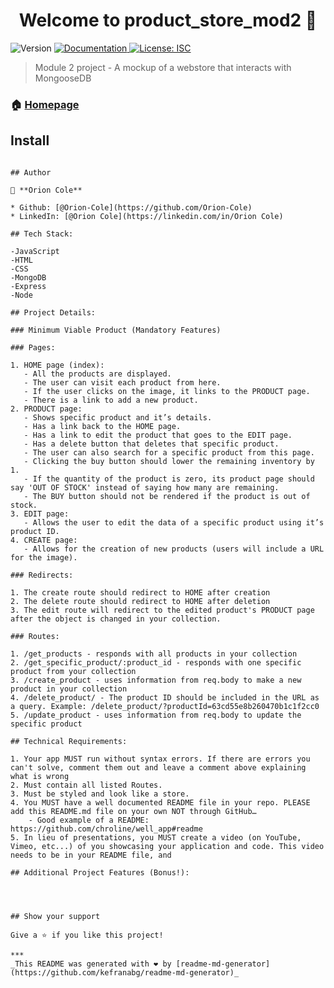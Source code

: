 <h1 align="center">Welcome to product_store_mod2 👋</h1>
<p>
  <img alt="Version" src="https://img.shields.io/badge/version-1.0.0-blue.svg?cacheSeconds=2592000" />
  <a href="https://github.com/Orion-Cole/Product-Store-MOD-2-PROJECT-/blob/master/README.md" target="_blank">
    <img alt="Documentation" src="https://img.shields.io/badge/documentation-yes-brightgreen.svg" />
  </a>
  <a href="#" target="_blank">
    <img alt="License: ISC" src="https://img.shields.io/badge/License-ISC-yellow.svg" />
  </a>
</p>

> Module 2 project - A mockup of a webstore that interacts with MongooseDB

### 🏠 [Homepage](https://github.com/Orion-Cole/Product-Store-MOD-2-PROJECT-)

## Install

<!-- ```sh
npm install
```

## Usage

```sh
npm run start
```

## Run tests

```sh
npm run test -->
```

## Author

👤 **Orion Cole**

* Github: [@Orion-Cole](https://github.com/Orion-Cole)
* LinkedIn: [@Orion Cole](https://linkedin.com/in/Orion Cole)

## Tech Stack:

-JavaScript
-HTML
-CSS
-MongoDB
-Express
-Node

## Project Details:

### Minimum Viable Product (Mandatory Features)

### Pages:

1. HOME page (index):
   - All the products are displayed.
   - The user can visit each product from here.
   - If the user clicks on the image, it links to the PRODUCT page.
   - There is a link to add a new product.
2. PRODUCT page:
   - Shows specific product and it’s details.
   - Has a link back to the HOME page.
   - Has a link to edit the product that goes to the EDIT page.
   - Has a delete button that deletes that specific product.
   - The user can also search for a specific product from this page.
   - Clicking the buy button should lower the remaining inventory by 1.
   - If the quantity of the product is zero, its product page should say 'OUT OF STOCK' instead of saying how many are remaining.
   - The BUY button should not be rendered if the product is out of stock.
3. EDIT page:
   - Allows the user to edit the data of a specific product using it’s product ID.
4. CREATE page:
   - Allows for the creation of new products (users will include a URL for the image).

### Redirects:

1. The create route should redirect to HOME after creation
2. The delete route should redirect to HOME after deletion
3. The edit route will redirect to the edited product's PRODUCT page after the object is changed in your collection.

### Routes:

1. /get_products - responds with all products in your collection
2. /get_specific_product/:product_id - responds with one specific product from your collection
3. /create_product - uses information from req.body to make a new product in your collection
4. /delete_product/ - The product ID should be included in the URL as a query. Example: /delete_product/?productId=63cd55e8b260470b1c1f2cc0
5. /update_product - uses information from req.body to update the specific product

## Technical Requirements:

1. Your app MUST run without syntax errors. If there are errors you can't solve, comment them out and leave a comment above explaining what is wrong
2. Must contain all listed Routes.
3. Must be styled and look like a store.
4. You MUST have a well documented README file in your repo. PLEASE add this README.md file on your own NOT through GitHub…
    - Good example of a README: https://github.com/chroline/well_app#readme
5. In lieu of presentations, you MUST create a video (on YouTube, Vimeo, etc...) of you showcasing your application and code. This video needs to be in your README file, and

## Additional Project Features (Bonus!):




## Show your support

Give a ⭐️ if you like this project!

***
_This README was generated with ❤️ by [readme-md-generator](https://github.com/kefranabg/readme-md-generator)_